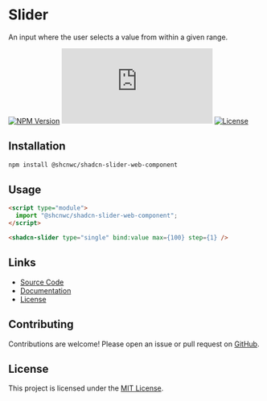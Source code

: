 # Slider

An input where the user selects a value from within a given range.

[![NPM Version](https://img.shields.io/npm/v/@shcnwc/shadcn-slider-web-component.svg)](https://www.npmjs.com/package/@shcnwc/shadcn-slider-web-component)
[![Package Size](https://img.badgesize.io/https://unpkg.com/@shcnwc/shadcn-slider-web-component/index.js?compression=gzip)](https://www.npmjs.com/package/@shcnwc/shadcn-slider-web-component)
[![License](https://img.shields.io/npm/l/@shcnwc/shadcn-slider-web-component.svg)](https://github.com/shcnwc/shadcn-web-components/blob/main/LICENSE)


## Installation

```bash
npm install @shcnwc/shadcn-slider-web-component
```

## Usage

```html
<script type="module">
  import "@shcnwc/shadcn-slider-web-component";
</script>

<shadcn-slider type="single" bind:value max={100} step={1} />
```

## Links

- [Source Code](https://github.com/shcnwc/shadcn-web-components/tree/main/dist/slider)
- [Documentation](https://github.com/shcnwc/shadcn-web-components)
- [License](https://github.com/shcnwc/shadcn-web-components/blob/main/LICENSE)

## Contributing

Contributions are welcome! Please open an issue or pull request on [GitHub](https://github.com/shcnwc/shadcn-web-components).

## License

This project is licensed under the [MIT License](https://github.com/shcnwc/shadcn-web-components/blob/main/LICENSE).
